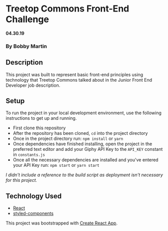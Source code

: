 # Treetop Commons Front-End Challenge

**04.30.19**

### By Bobby Martin

## Description

This project was built to represent basic front-end principles using technology that Treetop Commons talked about in the Junior Front End Developer job description.

## Setup

To run the project in your local development environment, use the following instructions to get up and running.

- First clone this repository
- After the repository has been cloned, `cd` into the project directory
- Once in the project directory run: `npm install` or `yarn`
- Once dependencies have finished installing, open the project in the preferred text editor and add your Giphy API Key to the `API_KEY` constant in `constants.js`
- Once all the necessary dependencies are installed and you've entered your API Key run: `npm start` or `yarn start`

_I didn't include a reference to the build script as deployment isn't necessary for this project._

## Technology Used

- [React](https://reactjs.org/)
- [styled-components](https://www.styled-components.com/)

This project was bootstrapped with [Create React App](https://github.com/facebook/create-react-app).
